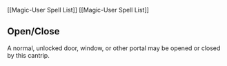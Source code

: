 [[Magic-User Spell List]]
[[Magic-User Spell List]]

## Open/Close                     

A normal, unlocked door, window, or other portal may be opened or closed by this cantrip.
